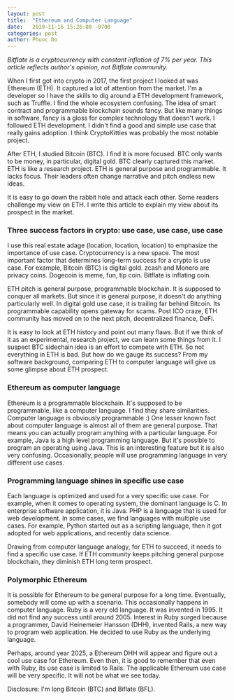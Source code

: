 ```yaml
---
layout: post
title:  "Ethereum and Computer Language"
date:   2019-11-16 15:26:00 -0700
categories: post
author: Phuoc Do
---
```


*Bitflate is a cryptocurrency with constant inflation of 7% per year.*
*This article reflects author's opinion, not Bitflate community.*

When I first got into crypto in 2017, the first project I looked at was Ethereum (ETH). It captured a lot of attention from the market. I'm a developer so I have the skills to dig around a ETH development framework, such as Truffle. I find the whole ecosystem confusing. The idea of smart contract and programmable blockchain sounds fancy. But like many things in software, fancy is a gloss for complex technology that doesn't work. I followed ETH development. I didn't find a good and simple use case that really gains adoption. I think CryptoKitties was probably the most notable project.

After ETH, I studied Bitcoin (BTC). I find it is more focused. BTC only wants to be money, in particular, digital gold. BTC clearly captured this market. ETH is like a research project. ETH is general purpose and programmable. It lacks focus. Their leaders often change narrative and pitch endless new ideas.

It is easy to go down the rabbit hole and attack each other. Some readers challenge my view on ETH. I write this article to explain my view about its prospect in the market.

### Three success factors in crypto: use case, use case, use case

I use this real estate adage (location, location, location) to emphasize the importance of use case. Cryptocurrency is a new space. The most important factor that determines long-term success for a crypto is use case. For example, Bitcoin (BTC) is digital gold. zcash and Monero are privacy coins. Dogecoin is meme, fun, tip coin. Bitflate is inflating coin.

ETH pitch is general purpose, programmable blockchain. It is supposed to conquer all markets. But since it is general purpose, it doesn't do anything particularly well. In digital gold use case, it is trailing far behind Bitcoin. Its programmable capability opens gateway for scams. Post ICO craze, ETH community has moved on to the next pitch, decentralized finance, DeFi.

It is easy to look at ETH history and point out many flaws. But if we think of it as an experimental, research project, we can learn some things from it. I suspect BTC sidechain idea is an effort to compete with ETH. So not everything in ETH is bad. But how do we gauge its success? From my software background, comparing ETH to computer language will give us some glimpse about ETH prospect.

### Ethereum as computer language

Ethereum is a programmable blockchain. It's supposed to be programmable, like a computer language. I find they share similarities. Computer language is obviously programmable :) One lesser known fact about computer language is almost all of them are general purpose. That means you can actually program anything with a particular language. For example, Java is a high level programming language. But it's possible to program an operating using Java. This is an interesting feature but it is also very confusing. Occasionally, people will use programming language in very different use cases.

### Programming language shines in specific use case

Each language is optimized and used for a very specific use case. For example, when it comes to operating system, the dominant language is C. In enterprise software application, it is Java. PHP is a language that is used for web development. In some cases, we find languages with multiple use cases. For example, Python started out as a scripting language, then it got adopted for web applications, and recently data science.

Drawing from computer language analogy, for ETH to succeed, it needs to find a specific use case. If ETH community keeps pitching general purpose blockchain, they diminish ETH long term prospect.

### Polymorphic Ethereum

It is possible for Ethereum to be general purpose for a long time. Eventually, somebody will come up with a scenario. This occasionally happens in computer language. Ruby is a very old language. It was invented in 1995. It did not find any success until around 2005. Interest in Ruby surged because a programmer, David Heinemeier Hansson (DHH), invented Rails, a new way to program web application. He decided to use Ruby as the underlying language.

Perhaps, around year 2025, a Ethereum DHH will appear and figure out a cool use case for Ethereum. Even then, it is good to remember that even with Ruby, its use case is limited to Rails. The applicable Ethereum use case will be very specific. It will not be what we see today.

Disclosure: I'm long Bitcoin (BTC) and Biflate (BFL).
